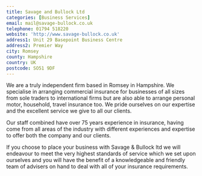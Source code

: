 ```yaml
---
title: Savage and Bullock Ltd
categories: [Business Services]
email: mail@savage-bullock.co.uk
telephone: 01794 518220
website: 'http://www.savage-bullock.co.uk'
address1: Unit 29 Basepoint Business Centre
address2: Premier Way
city: Romsey
county: Hampshire
country: UK
postcode: SO51 9DF
---
```

We are a truly independent firm based in Romsey in Hampshire. We specialise in arranging commercial insurance for businesses of all sizes from sole traders to international firms but are also able to arrange personal motor, household, travel insurance too. We pride ourselves on our expertise and the excellent service we give to all our clients.

Our staff combined have over 75 years experience in insurance, having come from all areas of the industry with different experiences and expertise to offer both the company and our clients.

If you choose to place your business with Savage & Bullock ltd we will endeavour to meet the very highest standards of service which we set upon ourselves and you will have the benefit of a knowledgeable and friendly team of advisers on hand to deal with all of your insurance requirements.

